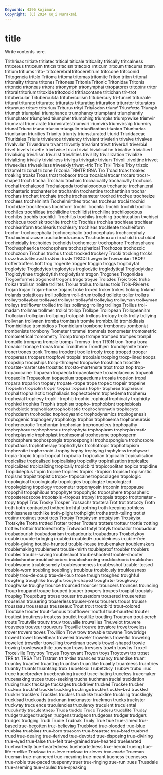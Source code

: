 ```yaml
---
Keywords: 4396 kojimura
Copyright: (C) 2024 Koji Murakami
---
```


# title

Write contents here.



Trithrinax tritiate tritiated tritical triticale triticality tritically triticalness triticeous
triticeum triticin triticism triticoid Triticum triticum triticums tritish tritium tritiums
trito- tritocerebral tritocerebrum tritocone tritoconid Tritogeneia tritolo Tritoma tritoma tritomas
tritomite Triton triton tritonal tritonality tritone tritones Tritoness Tritonia Tritonic
Tritonidae Tritonis tritonoid tritonous tritons tritonymph tritonymphal tritopatores tritopine tritor
tritoral tritorium tritoxide tritozooid tritriacontane trittichan trit-trot tritubercular Trituberculata trituberculism
trituberculy tri-tunnel triturable tritural triturate triturated triturates triturating trituration triturator
triturators triturature triture triturium Triturus trityl Tritylodon triumf Triumfetta Triumph
triumph triumphal triumphance triumphancy triumphant triumphantly triumphator triumphed triumpher triumphing
triumphs triumphwise triumvir triumviral triumvirate triumvirates triumviri triumvirs triumvirship triumviry
triunal Triune triune triunes triungulin triunification triunion Triunitarian triunitarian triunities
Triunity triunity triunsaturated triurid Triuridaceae Triuridales Triuris trivalence trivalency trivalent
trivalerin trivalve trivalves trivalvular Trivandrum trivant trivantly trivariant trivat triverbal
triverbial trivet trivets trivette trivetwise trivia trivial trivialisation trivialise trivialised
trivialising trivialism trivialist trivialities triviality trivialization trivialize trivializing trivially trivialness
trivirga trivirgate trivium Trivoli trivoltine trivvet triweeklies triweekliess triweekly triwet
-trix Trix Trixi Trixie Trixy trizoic trizomal trizonal trizone Trizonia
TRMTR tRNA Tro Troad troak troaked troaking troaks Troas troat
trobador troca trocaical trocar trocars trocar-shaped troch trocha Trochaic trochaic
trochaicality trochaically trochaics trochal trochalopod Trochalopoda trochalopodous trochanter trochanteral trochanteric
trochanterion trochantin trochantine trochantinian trochar trochars trochart trochate troche trocheameter
troched trochee trocheeize trochees trochelminth Trochelminthes troches trocheus trochi trochid
Trochidae trochiferous trochiform trochil Trochila Trochili trochili trochilic trochilics trochilidae
trochilidine trochilidist trochiline trochilopodous trochilos trochils trochiluli Trochilus trochilus troching
trochiscation trochisci trochiscus trochisk trochite trochitic Trochius trochlea trochleae trochlear
trochleariform trochlearis trochleary trochleas trochleate trochleiform trocho- trochocephalia trochocephalic trochocephalus
trochocephaly Trochodendraceae trochodendraceous Trochodendron trochoid trochoidal trochoidally trochoides trochoids trochometer
trochophore Trochosphaera Trochosphaerida trochosphere trochospherical Trochozoa trochozoic trochozoon Trochus trochus
trock trocked trockery Trocki trocking trocks troco troctolite trod trodden
trode TRODI troegerite Troezenian TROFF troffer troffers troft trog trogerite
trogger troggin troggs troglodytal troglodyte Troglodytes troglodytes troglodytic troglodytical Troglodytidae
Troglodytinae troglodytish troglodytism trogon Trogones Trogonidae Trogoniformes trogonoid trogons trogs
trogue Troiades Troic troic troika troikas troilism troilite troilites Troilus
troilus troiluses trois Trois-Rivieres Trojan trojan Trojan-horse trojans troke troked
troker trokes troking troland trolands trolatitious troll trolldom troll-drum trolled
trolleite troller trollers trolley trolleybus trolleyed trolleyer trolleyful trolleying trolleyman
trolleymen trolleys trollflower trollied trollies trollimog trolling trollings Trollius troll-madam
trollman trollmen trollol trollop Trollope Trollopean Trollopeanism Trollopian trollopian trolloping
trollopish trollops trollopy trolls trolly trollying trollyman trollymen tromba trombash
trombe trombiculid trombidiasis Trombidiidae trombidiosis Trombidium trombone trombones trombonist trombonists
trombony Trometer trommel trommels tromometer tromometric tromometrical tromometry Tromp tromp
trompe tromped trompes trompil trompillo tromping tromple tromps Tromso -tron
TRON tron Trona trona tronador tronage tronas tronc Trondheim Trondhjem
trondhjemite trone troner trones tronk Tronna troodont troolie trooly troop
trooped trooper trooperess troopers troopfowl troopial troopials trooping troop-lined troops
troopship troopships troop-thronged troopwise trooshlach troostite troostite-martensite troostitic troosto-martensite troot
trooz trop trop- tropacocaine Tropaean tropaeola tropaeolaceae tropaeolaceous tropaeoli tropaeolin
Tropaeolum tropaeolum tropaeolums tropaia tropaion tropal troparia troparion tropary tropate
-trope trope tropeic tropein tropeine Tropeolin tropeolin troper tropes tropesis
troph- trophaea trophaeum trophal trophallactic trophallaxis trophectoderm trophedema trophema trophesial
trophesy trophi -trophic trophic trophical trophically trophicity trophied trophies Trophis
trophism tropho- trophobiont trophobiosis trophobiotic trophoblast trophoblastic trophochromatin trophocyte trophoderm
trophodisc trophodynamic trophodynamics trophogenesis trophogenic trophogeny trophology trophon trophonema trophoneurosis
trophoneurotic Trophonian trophonian trophonucleus trophopathy trophophore trophophorous trophophyte trophoplasm trophoplasmatic
trophoplasmic trophoplast trophosomal trophosome trophosperm trophosphere trophospongia trophospongial trophospongium trophospore
trophotaxis trophotherapy trophothylax trophotropic trophotropism trophozoite trophozooid -trophy trophy trophying
trophyless trophywort tropia -tropic tropic tropical Tropicalia Tropicalian tropicalih tropicalisation
tropicalise tropicalised tropicalising tropicality tropicalization tropicalize tropicalized tropicalizing tropically tropicbird
tropicopolitan tropics tropidine Tropidoleptus tropin tropine tropines tropins -tropism tropism
tropismatic tropisms tropist tropistic tropo- tropocaine tropocollagen tropologic tropological tropologically
tropologies tropologize tropologized tropologizing tropology tropometer tropomyosin troponin tropopause tropophil
tropophilous tropophyte tropophytic troposphere tropospheric tropostereoscope tropotaxis -tropous tropoyl troppaia
troppo troptometer -tropy tropyl Tros Trosky Trosper Trossachs trostera Trot
trot trotcozy Troth troth troth-contracted trothed trothful trothing troth-keeping trothless
trothlessness trothlike troth-plight trothplight troths troth-telling trotlet trotline trotlines trotol
trots Trotsky Trotskyism trotskyism Trotskyist Trotskyite Trotta trotted Trotter trotter
Trotters trotters trotteur trottie trotting trottles trottoir trottoired trotty Trotwood
trotyl trotyls troubador troubadour troubadourish troubadourism troubadourist troubadours Troubetzkoy trouble
trouble-bringing troubled troubledly troubledness trouble-free trouble-giving trouble-haunted trouble-house troublemaker troublemakers
troublemaking troublement trouble-mirth troubleproof troubler troublers troubles trouble-saving troubleshoot troubleshooted
trouble-shooter troubleshooter troubleshooters troubleshooting troubleshoots troubleshot troublesome troublesomely troublesomeness troublesshot
trouble-tossed trouble-worn troubling troublingly troublous troublously troublousness troubly trou-de-coup trou-de-loup
troue trough troughed troughful troughing troughlike troughs trough-shaped troughster troughway
troughwise troughy trounce trounced trouncer trouncers trounces trouncing Troup troupand
troupe trouped trouper troupers troupes troupial troupials trouping Troupsburg trouse
trouser trouserdom trousered trouserettes trouserian trousering trouserless trouser-press trousers trouss
trousse trousseau trousseaus trousseaux Trout trout troutbird trout-colored Troutdale trouter
trout-famous troutflower troutful trout-haunted troutier troutiest troutiness troutless troutlet troutlike
troutling Troutman trout-perch trouts Troutville trouty trouv trouvaille trouvailles Trouvelot
trouvere trouveres trouveur trouveurs Trouville trouvre trovatore trove troveless trover
trovers troves Trovillion Trow trow trowable trowane Trowbridge trowed trowel
trowelbeak troweled troweler trowelers trowelful troweling trowelled troweller trowelling trowelman
trowels trowel-shaped trowie trowing trowlesworthite trowman trows trowsers trowth trowths
Troxell Troxelville Troy troy Troyes Troynovant Troyon troys Troytown trp
trpset TRR trs TRSA Trst Trstram trt tr-ties truancies truancy
truandise truant truantcy truanted truanting truantism truantlike truantly truantness truantries
truantry truants truantship trub Trubetskoi Trubetzkoy Trubow trubu Truc truce
trucebreaker trucebreaking truced truce-hating truceless trucemaker trucemaking truces truce-seeking trucha
truchman trucial trucidation trucing truck truckage truckages truckdriver trucked Truckee
trucker truckers truckful truckie trucking truckings truckle truckle-bed truckled truckler
trucklers Truckles truckles trucklike truckline truckling trucklingly truckload truckloads truckman
truckmaster truckmen trucks truckster truckway truculence truculencies truculency truculent truculental
truculently truculentness Truda truddo Trude Trudeau trudellite Trudey trudge trudged
trudgen trudgens trudgeon trudgeons trudger trudgers trudges trudging Trudi Trudie
Trudnak Trudy True true true-aimed true-based true-begotten true-believing Trueblood true-blooded
true-blue trueblue trueblues true-born trueborn true-breasted true-bred truebred trued true-dealing
true-derived true-devoted true-disposing true-divining true-eyed true-false true-felt true-grained true-hearted truehearted
trueheartedly true-heartedness trueheartedness true-heroic trueing true-life truelike Truelove true-love truelove
trueloves true-made Trueman trueman true-mannered true-meaning true-meant trueness truenesses true-noble
true-paced truepenny truer true-ringing true-run trues Truesdale true-seeming true-souled true-speaking
